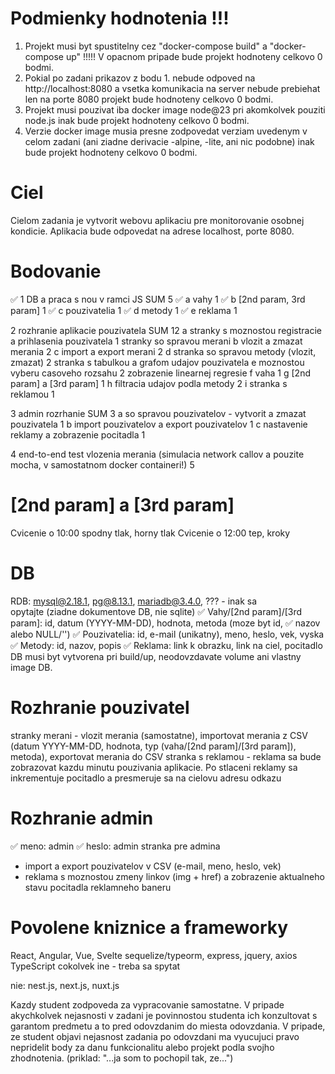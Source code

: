 # Podmienky hodnotenia !!!
1. Projekt musi byt spustitelny cez "docker-compose build" a "docker-compose up" !!!!! V opacnom pripade bude projekt hodnoteny celkovo 0 bodmi.
2. Pokial po zadani prikazov z bodu 1. nebude odpoved na http://localhost:8080 a vsetka komunikacia na server nebude prebiehat len na porte 8080 projekt bude hodnoteny celkovo 0 bodmi.
3. Projekt musi pouzivat iba docker image node@23 pri akomkolvek pouziti node.js inak bude projekt hodnoteny celkovo 0 bodmi.
4. Verzie docker image musia presne zodpovedat verziam uvedenym v celom zadani (ani ziadne derivacie -alpine, -lite, ani nic podobne) inak bude projekt hodnoteny celkovo 0 bodmi.

# Ciel
Cielom zadania je vytvorit webovu aplikaciu pre monitorovanie osobnej kondicie. Aplikacia bude odpovedat na adrese localhost, porte 8080.

# Bodovanie
✅ 1    DB a praca s nou v ramci JS SUM 5
✅ a       vahy                         1
✅ b       [2nd param, 3rd param]       1
✅ c       pouzivatelia                 1
✅ d       metody                       1
✅ e       reklama                      1

2    rozhranie aplikacie pouzivatela                                           SUM 12
a       stranky s moznostou registracie a prihlasenia pouzivatela                   1
        stranky so spravou merani
b         vlozit a zmazat merania                                                   2
c         import a export merani                                                    2
d       stranka so spravou metody (vlozit, zmazat)                                  2
        stranka s tabulkou a grafom udajov pouzivatela
e         moznostou vyberu casoveho rozsahu                                         2
          zobrazenie linearnej regresie
f           vaha                                                                    1
g           [2nd param] a [3rd param]                                               1
h         filtracia udajov podla metody                                             2
i       stranka s reklamou                                                          1

3    admin rozrhanie                                        SUM 3
a       so spravou pouzivatelov - vytvorit a zmazat pouzivatela 1
b       import pouzivatelov a export pouzivatelov               1
c       nastavenie reklamy a zobrazenie pocitadla               1

4    end-to-end test vlozenia merania (simulacia network callov a pouzite mocha, v samostatnom docker containeri!) 5

# [2nd param] a [3rd param]
Cvicenie o 10:00 spodny tlak, horny tlak
Cvicenie o 12:00 tep, kroky

# DB
RDB: mysql@2.18.1, pg@8.13.1, mariadb@3.4.0, ??? - inak sa opytajte (ziadne dokumentove DB, nie sqlite)
✅ Vahy/[2nd param]/[3rd param]: id, datum (YYYY-MM-DD), hodnota, metoda (moze byt id, ✅ nazov alebo NULL/'')
✅ Pouzivatelia: id, e-mail (unikatny), meno, heslo, vek, vyska
✅ Metody: id, nazov, popis
✅ Reklama: link k obrazku, link na ciel, pocitadlo
DB musi byt vytvorena pri build/up, neodovzdavate volume ani vlastny image DB.

# Rozhranie pouzivatel
stranky merani - vlozit merania (samostatne), importovat merania z CSV (datum YYYY-MM-DD, hodnota, typ (vaha/[2nd param]/[3rd param]), metoda), exportovat merania do CSV
stranka s reklamou - reklama sa bude zobrazovat kazdu minutu pouzivania aplikacie. Po stlaceni reklamy sa inkrementuje pocitadlo a presmeruje sa na cielovu adresu odkazu

# Rozhranie admin
✅ meno: admin
✅ heslo: admin
stranka pre admina
  - import a export pouzivatelov v CSV (e-mail, meno, heslo, vek)
  - reklama s moznostou zmeny linkov (img + href) a zobrazenie aktualneho stavu pocitadla reklamneho baneru

# Povolene kniznice a frameworky
React, Angular, Vue, Svelte
sequelize/typeorm, express, jquery, axios
TypeScript
cokolvek ine - treba sa spytat

nie: nest.js, next.js, nuxt.js

Kazdy student zodpoveda za vypracovanie samostatne. V pripade akychkolvek nejasnosti v zadani je povinnostou studenta ich konzultovat s garantom predmetu a to pred odovzdanim do miesta odovzdania. V pripade, ze student objavi nejasnost zadania po odovzdani ma vyucujuci pravo nepridelit body za danu funkcionalitu alebo projekt podla svojho zhodnotenia. (priklad: "...ja som to pochopil tak, ze...")


